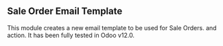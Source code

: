 Sale Order Email Template
-------------------------

This module creates a new email template to be used for Sale Orders.
and action. It has been fully tested in Odoo v12.0.